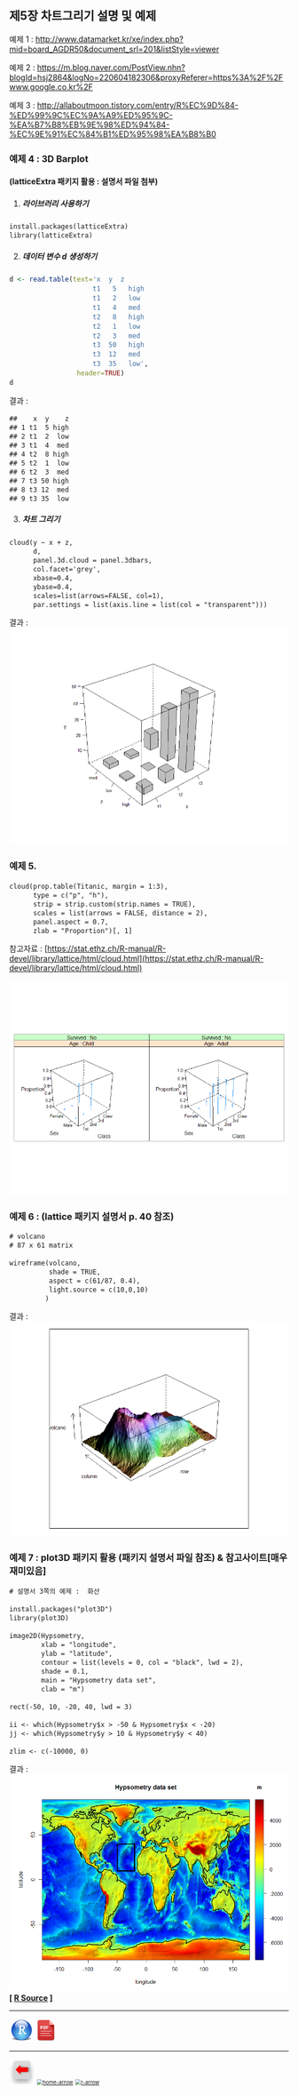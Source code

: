 ## **제5장 차트그리기 설명 및 예제**



예제 1 : http://www.datamarket.kr/xe/index.php?mid=board_AGDR50&document_srl=201&listStyle=viewer



예제 2 :  https://m.blog.naver.com/PostView.nhn?blogId=hsj2864&logNo=220604182306&proxyReferer=https%3A%2F%2Fwww.google.co.kr%2F



예제 3 : http://allaboutmoon.tistory.com/entry/R%EC%9D%84-%ED%99%9C%EC%9A%A9%ED%95%9C-%EA%B7%B8%EB%9E%98%ED%94%84-%EC%9E%91%EC%84%B1%ED%95%98%EA%B8%B0



### 예제 4 : 3D Barplot 

#### (latticeExtra 패키지 활용 : 설명서 파일 첨부)



1. ##### 라이브러리 사용하기

```{r}
install.packages(latticeExtra)
library(latticeExtra)
```



2. ##### 데이터 변수 d 생성하기

```r
d <- read.table(text='x  y  z
                     t1   5   high
                     t1   2   low
                     t1   4   med
                     t2   8   high
                     t2   1   low
                     t2   3   med
                     t3  50   high
                     t3  12   med
                     t3  35   low', 
                 header=TRUE)
d
```

결과 :

```
##    x  y    z
## 1 t1  5 high
## 2 t1  2  low
## 3 t1  4  med
## 4 t2  8 high
## 5 t2  1  low
## 6 t2  3  med
## 7 t3 50 high
## 8 t3 12  med
## 9 t3 35  low
```



3. ##### 차트 그리기

```{r}
cloud(y ~ x + z, 
      d, 
      panel.3d.cloud = panel.3dbars, 
      col.facet='grey',       
      xbase=0.4, 
      ybase=0.4, 
      scales=list(arrows=FALSE, col=1),       
      par.settings = list(axis.line = list(col = "transparent")))
```

결과 : ![img](images/COMF_180328104614acda2cf6.bmp)





### 예제 5.

```{r}
cloud(prop.table(Titanic, margin = 1:3),
      type = c("p", "h"), 
      strip = strip.custom(strip.names = TRUE),
      scales = list(arrows = FALSE, distance = 2), 
      panel.aspect = 0.7,
      zlab = "Proportion")[, 1]
```

참고자료 : [https://stat.ethz.ch/R-manual/R-devel/library/lattice/html/cloud.html](https://stat.ethz.ch/R-manual/R-devel/library/lattice/html/cloud.html)

**![img](images/COMF_180328101034acda2cd3.bmp)**



### 예제 6 : (lattice 패키지 설명서 p. 40 참조)



```{r}
# volcano 
# 87 x 61 matrix

wireframe(volcano, 
          shade = TRUE,
          aspect = c(61/87, 0.4),
          light.source = c(10,0,10)
         )
```

결과 : **![img](images/COMF_180328100844acda2cd0.bmp)**

### 예제 7 :  plot3D 패키지 활용 (패키지 설명서 파일 참조) & 참고사이트[매우 재미있음]

```{r}
# 설명서 3쪽의 예제 :  화산

install.packages("plot3D")
library(plot3D)

image2D(Hypsometry, 
        xlab = "longitude", 
        ylab = "latitude",
        contour = list(levels = 0, col = "black", lwd = 2),
        shade = 0.1, 
        main = "Hypsometry data set", 
        clab = "m")

rect(-50, 10, -20, 40, lwd = 3)

ii <- which(Hypsometry$x > -50 & Hypsometry$x < -20)
jj <- which(Hypsometry$y > 10 & Hypsometry$y < 40)

zlim <- c(-10000, 0)
```

결과 : ![img](images/COMF_180328102539acda2ce4.bmp)**[ [R Source](source/ch_5_Examples_of_Chart_3D.R) ]**



------

 [<img src="images/R.png" alt="R" style="zoom:80%;" />](source/ch_5_Examples_of_Chart_3D.R) [<img src="images/pdf_image.png" alt="pdf_image" style="zoom:80%;" />](pdf/ch_5_Examples_of_Chart_3D.pdf)

------

[<img src="images/l-arrow.png" alt="l-arrow" style="zoom:67%;" />](ch_5_165_Labelling_Moving_Chart.html)    [<img src="C:/Users/Dae%20Ho%20Kim/Pictures/home-arrow.png" alt="home-arrow" style="zoom:67%;" />](index.html)    [<img src="C:/Users/Dae%20Ho%20Kim/Pictures/r-arrow.png" alt="r-arrow" style="zoom:67%;" />](ch_5_solution_exercise.html)

